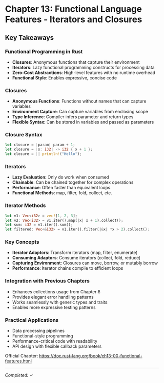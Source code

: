 # Chapter 13: Functional Language Features - Iterators and Closures

## Key Takeaways

### Functional Programming in Rust
- **Closures**: Anonymous functions that capture their environment
- **Iterators**: Lazy functional programming constructs for processing data
- **Zero-Cost Abstractions**: High-level features with no runtime overhead
- **Functional Style**: Enables expressive, concise code

### Closures
- **Anonymous Functions**: Functions without names that can capture variables
- **Environment Capture**: Can capture variables from enclosing scope
- **Type Inference**: Compiler infers parameter and return types
- **Flexible Syntax**: Can be stored in variables and passed as parameters

### Closure Syntax
```rust
let closure = |param| param + 1;
let closure = |x: i32| -> i32 { x + 1 };
let closure = || println!("Hello");
```

### Iterators
- **Lazy Evaluation**: Only do work when consumed
- **Chainable**: Can be chained together for complex operations
- **Performance**: Often faster than equivalent loops
- **Functional Methods**: map, filter, fold, collect, etc.

### Iterator Methods
```rust
let v1: Vec<i32> = vec![1, 2, 3];
let v2: Vec<i32> = v1.iter().map(|x| x + 1).collect();
let sum: i32 = v1.iter().sum();
let filtered: Vec<&i32> = v1.iter().filter(|&x| *x > 2).collect();
```

### Key Concepts
- **Iterator Adaptors**: Transform iterators (map, filter, enumerate)
- **Consuming Adaptors**: Consume iterators (collect, fold, reduce)
- **Capturing Environment**: Closures can move, borrow, or mutably borrow
- **Performance**: Iterator chains compile to efficient loops

### Integration with Previous Chapters
- Enhances collections usage from Chapter 8
- Provides elegant error handling patterns
- Works seamlessly with generic types and traits
- Enables more expressive testing patterns

### Practical Applications
- Data processing pipelines
- Functional-style programming
- Performance-critical code with readability
- API design with flexible callback parameters

Official Chapter: https://doc.rust-lang.org/book/ch13-00-functional-features.html

---
*Completed: ✓*